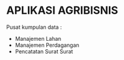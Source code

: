# APLIKASI AGRIBISNIS
Pusat kumpulan data :
- Manajemen Lahan
- Manajemen Perdagangan
- Pencatatan Surat Surat